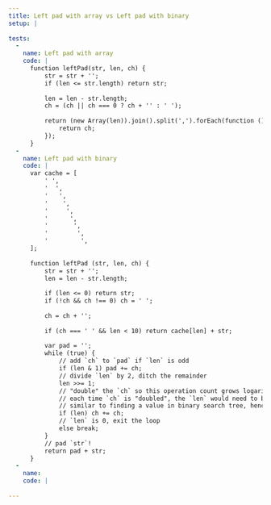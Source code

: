 ```yaml
---
title: Left pad with array vs Left pad with binary
setup: |
  
tests:
  -
    name: Left pad with array
    code: |
      function leftPad(str, len, ch) {
          str = str + '';
          if (len <= str.length) return str;
      
          len = len - str.length;
          ch = (ch || ch === 0 ? ch + '' : ' ');
      
          return (new Array(len)).join().split(',').forEach(function () {
              return ch;
          });
      }
  -
    name: Left pad with binary
    code: |
      var cache = [
          ' ',
          '  ',
          '   ',
          '    ',
          '     ',
          '      ',
          '       ',
          '        ',
          '         ',
      ];
      
      function leftPad (str, len, ch) {
          str = str + '';
          len = len - str.length;
      
          if (len <= 0) return str;
          if (!ch && ch !== 0) ch = ' ';
      
          ch = ch + '';
      
          if (ch === ' ' && len < 10) return cache[len] + str;
      
          var pad = '';
          while (true) {
              // add `ch` to `pad` if `len` is odd
              if (len & 1) pad += ch;
              // divide `len` by 2, ditch the remainder
              len >>= 1;
              // "double" the `ch` so this operation count grows logarithmically on `len`
              // each time `ch` is "doubled", the `len` would need to be "doubled" too
              // similar to finding a value in binary search tree, hence O(log(n))
              if (len) ch += ch;
              // `len` is 0, exit the loop
              else break;
          }
          // pad `str`!
          return pad + str;
      }
  -
    name: 
    code: |
      
---
```


